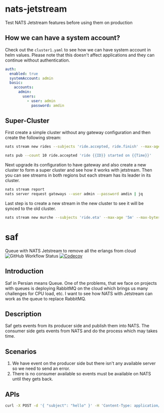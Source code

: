 # nats-jetstream

Test NATS Jetstream features before using them on production

## How we can have a system account?

Check out the `cluster1.yaml` to see how we can have system account in helm values.
Please note that this doesn't affect applications and they can continue without authentication.

```yaml
auth:
  enabled: true
  systemAccount: admin
  basic:
    accounts:
      admin:
        users:
          - user: admin
            password: amdin
```

## Super-Cluster

First create a simple cluster without any gateway configuration and then create the following stream:

```sh
nats stream new rides --subjects 'ride.accepted, ride.finish' --max-age '5m' --max-bytes '10m' --replicas 2 --storage memory --retention limits --discard old

nats pub --count 10 ride.accepted 'ride {{ID}} started on {{Time}}'
```

Next upgrade its configuration to have gateway and also create a new cluster to form a super cluster and see how it works with jetstream.
Then you can see streams in both regions but each stream has its leader in its cluster.

```sh
nats stream report
nats server request gateways --user admin --password amdin | jq
```

Last step is to create a new stream in the new cluster to see it will be synced to the old cluster.

```sh
nats stream new murche --subjects 'ride.eta' --max-age '5m' --max-bytes '10m' --replicas 2 --storage memory --retention limits --discard old
```

# saf

Queue with NATS Jetstream to remove all the erlangs from cloud
![GitHub Workflow Status](https://img.shields.io/github/actions/workflow/status/1995parham/saf/ci.yaml?label=ci&logo=github&style=flat-square&branch=main)
[![Codecov](https://img.shields.io/codecov/c/gh/1995parham/saf?logo=codecov&style=flat-square)](https://codecov.io/gh/1995parham/saf)

## Introduction

Saf in Persian means Queue. One of the problems, that we face on projects with queues is deploying RabbitMQ on the cloud which brings us many challenges for CPU load, etc.
I want to see how NATS with Jetstream can work as the queue to replace RabbitMQ.

## Description

Saf gets events from its producer side and publish them into NATS. The consumer side gets events from NATS and do the process which may takes time.

## Scenarios

1. We have event on the producer side but there isn't any available server so we need to send an error.
2. There is no consumer available so events must be available on NATS until they gets back.

## APIs

```sh
curl -X POST -d '{ "subject": "hello" }' -H 'Content-Type: application/json' http://127.0.0.1:1378/api/event
```

